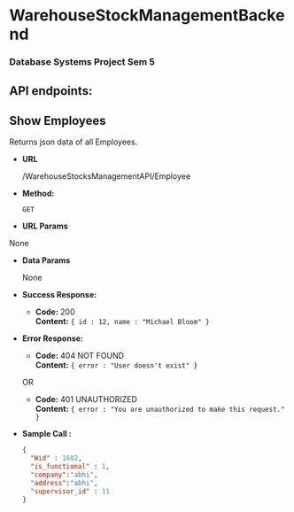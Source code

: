# WarehouseStockManagementBackend
### Database Systems Project Sem 5
## API endpoints:

**Show Employees**
----
  Returns json data of all Employees.

* **URL**

  /WarehouseStocksManagementAPI/Employee

* **Method:**

  `GET`
  
*  **URL Params**

None

* **Data Params**

  None

* **Success Response:**

  * **Code:** 200 <br />
    **Content:** `{ id : 12, name : "Michael Bloom" }`
 
* **Error Response:**

  * **Code:** 404 NOT FOUND <br />
    **Content:** `{ error : "User doesn't exist" }`

  OR

  * **Code:** 401 UNAUTHORIZED <br />
    **Content:** `{ error : "You are unauthorized to make this request." }`

* **Sample Call :**

  ```json
  {
    "Wid" : 1682,
    "is_functional" : 1,
    "company":"abhi", 
    "address":"abhi",
    "supervisor_id" : 11
  }
  ```
